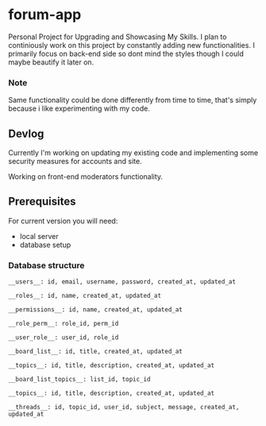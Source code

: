 # forum-app 
Personal Project for Upgrading and Showcasing My Skills. I plan to continiously work on this project by constantly adding new functionalities. I primarily focus on back-end side so dont mind the styles though I could maybe beautify it later on. 
### Note
Same functionality could be done differently from time to time, that's simply because i like experimenting with my code.
## Devlog
Currently I'm working on updating my existing code and implementing some security measures for accounts and site.

Working on front-end moderators functionality.
## Prerequisites
For current version you will need:
- local server
- database setup
### Database structure
```
__users__: id, email, username, password, created_at, updated_at

__roles__: id, name, created_at, updated_at

__permissions__: id, name, created_at, updated_at

__role_perm__: role_id, perm_id

__user_role__: user_id, role_id

__board_list__: id, title, created_at, updated_at

__topics__: id, title, description, created_at, updated_at

__board_list_topics__: list_id, topic_id

__topics__: id, title, description, created_at, updated_at

__threads__: id, topic_id, user_id, subject, message, created_at, updated_at
```

